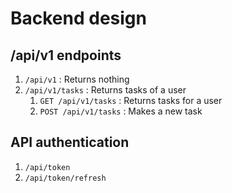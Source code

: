 # Backend design 

## /api/v1 endpoints 

1. `/api/v1` : Returns nothing 
2. `/api/v1/tasks` : Returns tasks of a user 
    1. `GET /api/v1/tasks` : Returns tasks for a user 
    2. `POST /api/v1/tasks` : Makes a new task 

## API authentication 

1. `/api/token` 
2. `/api/token/refresh` 